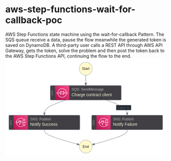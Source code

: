 # aws-step-functions-wait-for-callback-poc
AWS Step Functions state machine using the wait-for-callback Pattern. The SQS queue receive a data, pause the flow meanwhile the generated token is saved on DynamoDB. A third-party user calls a REST API
through AWS API Gateway, gets the token, solve the problem and then post the token back to the AWS Step Functions API, continuing the flow to the end.
![state-machine](stepfunctions_graph.png)
